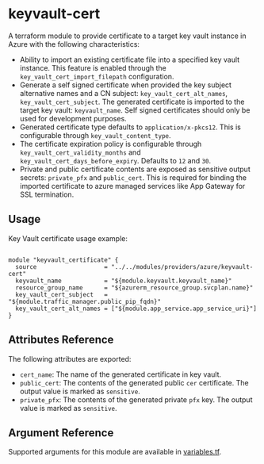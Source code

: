 # keyvault-cert

A terraform module to provide certificate to a target key vault instance in Azure with the following characteristics:

- Ability to import an existing certificate file into a specified key vault instance. This feature is enabled through the `key_vault_cert_import_filepath` configuration.
- Generate a self signed certificate when provided the key subject alternative names and a CN subject: `key_vault_cert_alt_names`, `key_vault_cert_subject`. The generated certificate is imported to the target key vault: `keyvault_name`. Self signed certificates should only be used for development purposes.
- Generated certificate type defaults to `application/x-pkcs12`. This is configurable through `key_vault_content_type`.
- The certificate expiration policy is configurable through `key_vault_cert_validity_months` and `key_vault_cert_days_before_expiry`. Defaults to `12` and `30`.
- Private and public certificate contents are exposed as sensitive output secrets: `private_pfx` and `public_cert`. This is required for binding the imported certificate to azure managed services like App Gateway for SSL termination.

## Usage

Key Vault certificate usage example:

```hcl

module "keyvault_certificate" {
  source                   = "../../modules/providers/azure/keyvault-cert"
  keyvault_name            = "${module.keyvault.keyvault_name}"
  resource_group_name      = "${azurerm_resource_group.svcplan.name}"
  key_vault_cert_subject   = "${module.traffic_manager.public_pip_fqdn}"
  key_vault_cert_alt_names = ["${module.app_service.app_service_uri}"]
}
```

## Attributes Reference

The following attributes are exported:

- `cert_name`: The name of the generated certificate in key vault.
- `public_cert`: The contents of the generated public `cer` certificate. The output value is marked as `sensitive`.
- `private_pfx`: The contents of the generated private `pfx` key. The output value is marked as `sensitive`.

## Argument Reference

Supported arguments for this module are available in [variables.tf](./variables.tf).